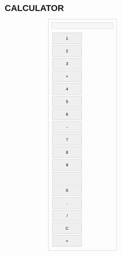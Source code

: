 # CALCULATOR
<!DOCTYPE html> 
<html> 
<head> 
  <title>Simple Calculator</title> 
  <style> 
    body { 
      font-family: Arial, sans-serif; 
    } 
    .calculator { 
      width: 200px; 
      border: 1px solid #ccc; 
      padding: 10px; 
      margin: 0 auto; 
    } 
    .calculator input[type="text"] { 
      width: 100%; 
      margin-bottom: 10px; 
    } 
    .calculator input[type="button"] { 
      width: 48%; 
      padding: 10px; 
      margin: 2px; 
      border: 1px solid #ccc; 
      cursor: pointer; 
    } 
    .calculator input[type="button"]:hover { 
      background-color: #f0f0f0; 
    } 
  </style> 
</head> 
<body> 
 
<div class="calculator"> 
  <input type="text" id="display" disabled> 
  <br> 
  <input type="button" value="1" onclick="appendToDisplay('1')"> 
  <input type="button" value="2" onclick="appendToDisplay('2')"> 
  <input type="button" value="3" onclick="appendToDisplay('3')"> 
  <input type="button" value="+" onclick="appendToDisplay('+')"> 
  <br> 
  <input type="button" value="4" onclick="appendToDisplay('4')"> 
  <input type="button" value="5" onclick="appendToDisplay('5')"> 
  <input type="button" value="6" onclick="appendToDisplay('6')"> 
  <input type="button" value="-" onclick="appendToDisplay('-')"> 
  <br> 
  <input type="button" value="7" onclick="appendToDisplay('7')"> 
  <input type="button" value="8" onclick="appendToDisplay('8')"> 
  <input type="button" value="9" onclick="appendToDisplay('9')"> 
  <input type="button" value="" onclick="appendToDisplay('')"> 
  <br> 
  <input type="button" value="0" onclick="appendToDisplay('0')"> 
  <input type="button" value="." onclick="appendToDisplay('.')"> 
  <input type="button" value="/" onclick="appendToDisplay('/')"> 
  <input type="button" value="C" onclick="clearDisplay()"> 
  <br> 
  <input type="button" value="=" onclick="calculate()"> 
</div> 
 
<script> 
  function appendToDisplay(value) { 
    document.getElementById('display').value += value; 
  } 
 
  function clearDisplay() { 
    document.getElementById('display').value = ''; 
  } 
 
  function calculate() { 
    var result = eval(document.getElementById('display').value); 
    document.getElementById('display').value = result; 
  } 
</script> 
 
</body> 
</html>
